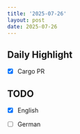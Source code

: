 ```yaml
---
title: '2025-07-26'
layout: post
date: 2025-07-26
---
```


**Daily Highlight**
---

- [x] Cargo PR

**TODO**
---

- [x] English
- [ ] German

